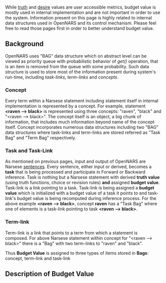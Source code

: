 While [truth](https://github.com/opennars/opennars/wiki/Truth-Value:-Definition-and-Examples) and [desire](https://github.com/opennars/opennars/wiki/Desire-Value:-Definition-and-Examples) values are user accessible metrics, budget value is mostly used in internal implementation and are not important in order to use the system. Information present on this page is highly related to internal data structures used in OpenNARS and its control mechanism. Please feel free to read those pages first in order to better understand budget value. 

## Background

OpenNARS uses "BAG" data structure which on abstract level can be viewed as priority queue with probabilistic behavior of _get()_ operation, that is an item is removed from the queue with some probability. Such  data structure is used to store most of the information present during system's run-time, including _task-links_, _term-links_ and _concepts_.

### Concept
Every term within a Narsese statement including statement itself in internal implementation is represented by a concept. For example, statement **<raven --> black>** is represented using three concepts: "raven", "black" and "<raven --> black>". The concept itself is an object, a big chunk of information, that includes much information beyond name of the concept itself. Concept incorporates numerous data structures including two "BAG" data structures where task-links and term-links are stored referred as "Task Bag" and "Term Bag" respectively.

### Task and Task-Link
As mentioned on previous pages, input and output of OpenNARS are Narsese [sentences](https://github.com/opennars/opennars/wiki/Sentence:-types,-format). Every sentence, either input or derived, becomes a **task** that is being processed and participate in Forward or Backward inference. Task is nothing but a Narsese statement with derived **truth value** (using truth functions, choice or revision rules) **and** assigned **budget value**. Task-link is a link pointing to a task. Task-link is being assigned a **budget value** which is initialized with a budget value of a task it points to and task-link's budget value is being recomputed during inference process. For the above example **<raven --> black>**, concept **raven** has a "Task Bag" where one of elements is a task-link pointing to task **<raven --> black>**.  

### Term-link
Term-link is a link that points to a term from which a statement is composed. For above Narsese statement within concept for "<raven --> black>" there is a "Bag" with two term-links to "raven" and "black". 
 
Thus **Budget Value** is assigned to three types of items stored in **Bags**: concept, term-link and task-link 

## Description of Budget Value


